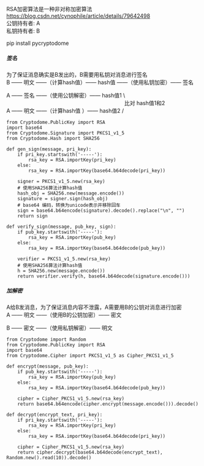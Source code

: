 RSA加密算法是一种非对称加密算法<https://blog.csdn.net/cynophile/article/details/79642498>   
公钥持有者: A   
私钥持有者: B

pip install pycryptodome
##### 签名
为了保证消息确实是B发出的，B需要用私钥对消息进行签名   
B —— 明文 ——（计算hash值）—— hash值 ——（使用私钥加密）—— 签名   

A —— 签名 ——（使用公钥解密）—— hash值1 \   
　　　　　　　　　　　　　　　　　　　　　　比对 hash值1和2   
A —— 明文 ——（计算hash值 ）—— hash值2 /   

```
from Cryptodome.PublicKey import RSA
import base64
from Cryptodome.Signature import PKCS1_v1_5
from Cryptodome.Hash import SHA256

def gen_sign(message, pri_key):
    if pri_key.startswith('-----'):
        rsa_key = RSA.importKey(pri_key)
    else:
        rsa_key = RSA.importKey(base64.b64decode(pri_key))

    signer = PKCS1_v1_5.new(rsa_key)
    # 使用SHA256算法计算hash值
    hash_obj = SHA256.new(message.encode())
    signature = signer.sign(hash_obj)
    # base64 编码，转换为unicode表示并移除回车
    sign = base64.b64encode(signature).decode().replace("\n", "")
    return sign

def verify_sign(message, pub_key, sign):
    if pub_key.startswith('-----'):
        rsa_key = RSA.importKey(pub_key)
    else:
        rsa_key = RSA.importKey(base64.b64decode(pub_key))

    verifier = PKCS1_v1_5.new(rsa_key)
    # 使用SHA256算法计算hash值
    h = SHA256.new(message.encode())
    return verifier.verify(h, base64.b64decode(signature.encode()))
```
##### 加解密
A给B发消息，为了保证消息内容不泄露，A需要用B的公钥对消息进行加密   
A —— 明文 ——（使用B的公钥加密）—— 密文   

B —— 密文 ——（使用私钥解密）—— 明文   

```
from Cryptodome import Random
from Cryptodome.PublicKey import RSA
import base64
from Cryptodome.Cipher import PKCS1_v1_5 as Cipher_PKCS1_v1_5

def encrypt(message, pub_key):
    if pub_key.startswith('-----'):
        rsa_key = RSA.importKey(pub_key)
    else:
        rsa_key = RSA.importKey(base64.b64decode(pub_key))

    cipher = Cipher_PKCS1_v1_5.new(rsa_key)
    return base64.b64encode(cipher.encrypt(message.encode())).decode()

def decrypt(encrypt_text, pri_key):
    if pri_key.startswith('-----'):
        rsa_key = RSA.importKey(pri_key)
    else:
        rsa_key = RSA.importKey(base64.b64decode(pri_key))

    cipher = Cipher_PKCS1_v1_5.new(rsa_key)
    return cipher.decrypt(base64.b64decode(encrypt_text), Random.new().read(10)).decode()
```
